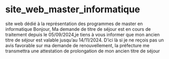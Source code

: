# site_web_master_informatique
site web dédié à la représentation des programmes de
master en informatique
Bonjour,
Ma demande de titre de séjour est en cours de traitement depuis le 05/09/2024,je tiens à vous informer que mon ancien titre de séjour est valable jusqu’au 14/11/2024. D’ici là si je ne reçois pas un avis favorable sur ma demande de renouvellement, la préfecture me transmettra une attestation de prolongation de mon ancien titre de séjour 
